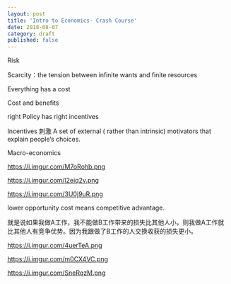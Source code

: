 ```yaml
---
layout: post
title: 'Intro to Economics- Crash Course'
date: 2018-08-07
category: draft
published: false
---
```


Risk

Scarcity：the tension between infinite wants and finite resources

Everything has a cost

Cost and benefits

right Policy has right incentives

Incentives 刺激
A set of external ( rather than intrinsic) motivators that explain people’s choices.

Macro-economics

https://i.imgur.com/M7oRohb.png

https://i.imgur.com/l2eiq2v.png

https://i.imgur.com/3U0j9uR.png

lower opportunity cost means competitive advantage.

就是说如果我做A工作，我不能做B工作带来的损失比其他人小，则我做A工作就比其他人有竞争优势。因为我跟做了B工作的人交换收获的损失更小。

https://i.imgur.com/4uerTeA.png

https://i.imgur.com/m0CX4VC.png

https://i.imgur.com/SneRqzM.png

